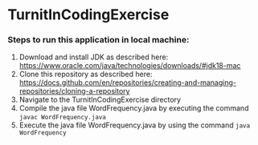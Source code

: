 # TurnitInCodingExercise

### Steps to run this application in local machine: ###

1. Download and install JDK as described here: https://www.oracle.com/java/technologies/downloads/#jdk18-mac
2. Clone this repository as described here: https://docs.github.com/en/repositories/creating-and-managing-repositories/cloning-a-repository
3. Navigate to the TurnitInCodingExercise directory
4. Compile the java file WordFrequency.java by executing the command `javac WordFrequency.java`
5. Execute the java file WordFrequency.java by using the command `java WordFrequency`

